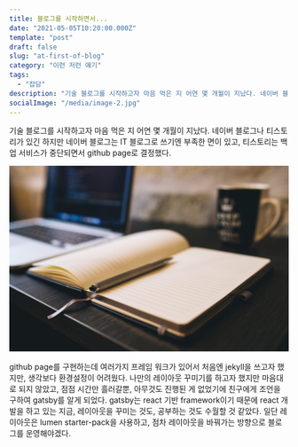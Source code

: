 ```yaml
---
title: 블로그를 시작하면서...
date: "2021-05-05T10:20:00.000Z"
template: "post"
draft: false
slug: "at-first-of-blog"
category: "이런 저런 얘기"
tags:
  - "잡담"  
description: "기술 블로그를 시작하고자 마음 먹은 지 어연 몇 개월이 지났다. 네이버 블로그나 티스토리가 있긴 하지만 네이버 블로그는 IT 블로그로 쓰기엔 부족한 면이 있고, 티스토리는 백업 서비스가 중단되면서 github page로 결정했다. "
socialImage: "/media/image-2.jpg"
---
```


기술 블로그를 시작하고자 마음 먹은 지 어연 몇 개월이 지났다. 네이버 블로그나 티스토리가 있긴 하지만 네이버 블로그는 IT 블로그로 쓰기엔 부족한 면이 있고, 티스토리는 백업 서비스가
중단되면서 github page로 결정했다. 

![이 사진은 기존 블로그에 있던 이미지를 재활용했다](/media/image-2.jpg)

github page를 구현하는데 여러가지 프레임 워크가 있어서 처음엔 jekyll을 쓰고자 했지만, 생각보다 환경설정이 어려웠다. 나만의 레이아웃 꾸미기를 하고자 했지만 마음대로 되지 않았고,
점점 시간만 흘러갈뿐, 아무것도 진행된 게 없었기에 친구에게 조언을 구하여 gatsby를 알게 되었다. gatsby는 react 기반 framework이기 때문에 react 개발을 하고 있는 지금, 레이아웃을 꾸미는 것도, 공부하는 것도 수월할 것 같았다. 일단 레이아웃은 lumen starter-pack을 사용하고, 점차 레이아웃을 바꿔가는 방향으로 블로그를 운영해야겠다.